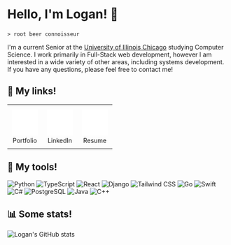# Hello, I'm Logan! 👋


`> root beer connoisseur` 

I'm a current Senior at the [University of Illinois Chicago](https://cs.uic.edu) studying Computer Science. I work primarily in Full-Stack web development, however I am interested in a wide variety of other areas, including systems development. If you have any questions, please feel free to contact me!

## 🔗 My links!
<table style="border: none; border-collapse: collapse;">
<tr>
<td align="center" style="border: none; padding: 10px;">
  <a href="https://loganlucas.dev" target="_blank">
    <img src="https://raw.githubusercontent.com/loganlucas13/loganlucas13/main/file-user.svg" width="60" height="60" />
  </a>
  <br>Portfolio
</td>
<td align="center" style="border: none; padding: 10px;">
  <a href="https://linkedin.com/in/loganlucas13" target="_blank">
    <img src="https://raw.githubusercontent.com/loganlucas13/loganlucas13/main/linkedin-svgrepo-com.svg" width="60" height="60" />
  </a>
  <br>LinkedIn
</td>
<td align="center" style="border: none; padding: 10px;">
  <a href="https://loganlucas.dev/documents/Logan_Lucas_resume.pdf" target="_blank">
    <img src="https://raw.githubusercontent.com/loganlucas13/loganlucas13/main/book-text.svg" width="60" height="60" />
  </a>
  <br>Resume
</td>
</tr>
</table>

## 🧰 My tools!
![Python](https://img.shields.io/badge/-Python-3776AB?style=flat-square&logo=python&logoColor=white)
![TypeScript](https://img.shields.io/badge/-TypeScript-3178C6?style=flat-square&logo=typescript&logoColor=white)
![React](https://img.shields.io/badge/-React-61DAFB?style=flat-square&logo=react&logoColor=black)
![Django](https://img.shields.io/badge/-Django-092E20?style=flat-square&logo=django&logoColor=white)
![Tailwind CSS](https://img.shields.io/badge/-Tailwind%20CSS-38B2AC?style=flat-square&logo=tailwind-css&logoColor=white)
![Go](https://img.shields.io/badge/-Go-00ADD8?style=flat-square&logo=go&logoColor=white)
![Swift](https://img.shields.io/badge/-Swift-FA7343?style=flat-square&logo=swift&logoColor=white)
![C#](https://img.shields.io/badge/-C%23-239120?style=flat-square&logo=.NET&logoColor=white)
![PostgreSQL](https://img.shields.io/badge/-PostgreSQL-336791?style=flat-square&logo=postgresql&logoColor=white)
![Java](https://img.shields.io/badge/-Java-007396?style=flat-square&logo=coffeescript&logoColor=white)
![C++](https://img.shields.io/badge/-C++-00599C?style=flat-square&logo=c%2B%2B&logoColor=white)

## 📊 Some stats!
![Logan's GitHub stats](https://github-readme-stats.vercel.app/api?username=loganlucas13&show_icons=true&theme=dark&hide_rank=true)
